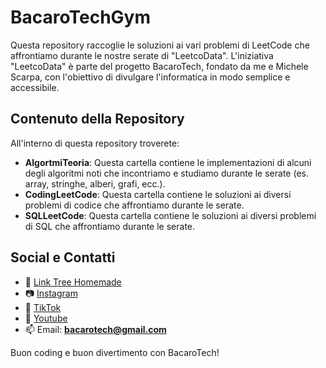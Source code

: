 # BacaroTechGym
Questa repository raccoglie le soluzioni ai vari problemi di LeetCode che affrontiamo durante le nostre serate di "LeetcoData". L'iniziativa "LeetcoData" è parte del progetto BacaroTech, fondato da me e Michele Scarpa, con l'obiettivo di divulgare l'informatica in modo semplice e accessibile.

## Contenuto della Repository

All'interno di questa repository troverete:
- **AlgortmiTeoria**: Questa cartella contiene le implementazioni di alcuni degli algoritmi noti che incontriamo e studiamo durante le serate (es. array, stringhe, alberi, grafi, ecc.).
- **CodingLeetCode**: Questa cartella contiene le soluzioni ai diversi problemi di codice che affrontiamo durante le serate.
- **SQLLeetCode**: Questa cartella contiene le soluzioni ai diversi problemi di SQL che affrontiamo durante le serate.

## Social e Contatti
- 🌳 [Link Tree Homemade](https://bacarotech.github.io/)
- 📷 [Instagram](https://www.instagram.com/bacarotechofficial/)
- 🎵 [TikTok](https://www.tiktok.com/@bacarotech)
- 🎥 [Youtube](https://www.youtube.com/@Bacarotech)
- 📫 Email: **bacarotech@gmail.com**

Buon coding e buon divertimento con BacaroTech!
